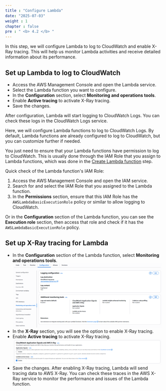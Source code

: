```yaml
---
title : "Configure Lambda"
date: "2025-07-03" 
weight : 1 
chapter : false
pre : " <b> 4.2 </b> "
---
```


In this step, we will configure Lambda to log to CloudWatch and enable X-Ray tracing. This will help us monitor Lambda activities and receive detailed information about its performance.


## Set up Lambda to log to CloudWatch
- Access the AWS Management Console and open the Lambda service.
- Select the Lambda function you want to configure.
- In the **Configuration** section, select **Monitoring and operations tools**.
- Enable **Active tracing** to activate X-Ray tracing.
- Save the changes.

After configuration, Lambda will start logging to CloudWatch Logs. You can check these logs in the CloudWatch Logs service.


Here, we will configure Lambda functions to log to CloudWatch Logs. By default, Lambda functions are already configured to log to CloudWatch, but you can customize further if needed.

You just need to ensure that your Lambda functions have permission to log to CloudWatch. This is usually done through the IAM Role that you assign to Lambda functions, which was done in the [Create Lambda function](2.2-createlambda/) step.

Quick check of the Lambda function's IAM Role:
1. Access the AWS Management Console and open the IAM service.
2. Search for and select the IAM Role that you assigned to the Lambda function.
3. In the **Permissions** section, ensure that this IAM Role has the `AWSLambdaBasicExecutionRole` policy or similar to allow logging to CloudWatch.

Or in the **Configuration** section of the Lambda function, you can see the **Execution role** section, then access that role and check if it has the `AWSLambdaBasicExecutionRole` policy.

## Set up X-Ray tracing for Lambda
- In the **Configuration** section of the Lambda function, select **Monitoring and operations tools**.
![Lambda Monitoring](LambdaMonitoring.png)
- In the **X-Ray** section, you will see the option to enable X-Ray tracing.
- Enable **Active tracing** to activate X-Ray tracing.
![Lambda X-Ray](LambdaXRay.png)
- Save the changes.
After enabling X-Ray tracing, Lambda will send tracing data to AWS X-Ray. You can check these traces in the AWS X-Ray service to monitor the performance and issues of the Lambda function.